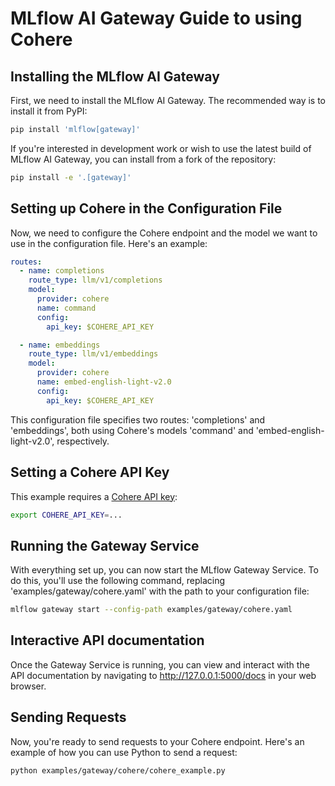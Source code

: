 # MLflow AI Gateway Guide to using Cohere

## Installing the MLflow AI Gateway

First, we need to install the MLflow AI Gateway. The recommended way is to install it from PyPI:

```sh
pip install 'mlflow[gateway]'
```

If you're interested in development work or wish to use the latest build of MLflow AI Gateway, you can install from a fork of the repository:

```sh
pip install -e '.[gateway]'
```

## Setting up Cohere in the Configuration File

Now, we need to configure the Cohere endpoint and the model we want to use in the configuration file. Here's an example:

```yaml
routes:
  - name: completions
    route_type: llm/v1/completions
    model:
      provider: cohere
      name: command
      config:
        api_key: $COHERE_API_KEY

  - name: embeddings
    route_type: llm/v1/embeddings
    model:
      provider: cohere
      name: embed-english-light-v2.0
      config:
        api_key: $COHERE_API_KEY
```

This configuration file specifies two routes: 'completions' and 'embeddings', both using Cohere's models 'command' and 'embed-english-light-v2.0', respectively.

## Setting a Cohere API Key

This example requires a [Cohere API key](https://docs.cohere.com/docs/going-live):

```sh
export COHERE_API_KEY=...
```

## Running the Gateway Service

With everything set up, you can now start the MLflow Gateway Service. To do this, you'll use the following command, replacing 'examples/gateway/cohere.yaml' with the path to your configuration file:

```sh
mlflow gateway start --config-path examples/gateway/cohere.yaml
```

## Interactive API documentation

Once the Gateway Service is running, you can view and interact with the API documentation by navigating to http://127.0.0.1:5000/docs in your web browser.

## Sending Requests

Now, you're ready to send requests to your Cohere endpoint. Here's an example of how you can use Python to send a request:

```sh
python examples/gateway/cohere/cohere_example.py
```
